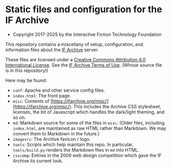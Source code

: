 # Static files and configuration for the IF Archive

- Copyright 2017-2025 by the Interactive Fiction Technology Foundation

This repository contains a miscellany of setup, configuration, and information files about the [IF Archive][ifarch] server.

[ifarch]: https://ifarchive.org/

These files are licensed under a [Creative Commons Attribution 4.0 International License][ccby4]. See the [IF Archive Terms of Use][license]. (Whose source file is in this repository!)

[ccby4]: http://creativecommons.org/licenses/by/4.0/
[license]: https://ifarchive.org/misc/license.html

Here may be found:

- `conf`: Apache and other service config files.
- `index.html`: The front page.
- `misc`: Contents of [https://ifarchive.org/misc/](https://ifarchive.org/misc/). This includes the Archive CSS stylesheet, licenses, the bit of Javascript which handles the dark/light theming, and so on.
- `md`: Markdown source for some of the files in `misc`. (Older files, including `index.html`, are maintained as raw HTML rather than Markdown. We may convert them to Markdown in the future.)
- `imagesrc`: The Archive favicon / logo.
- `tools`: Scripts which help maintain this repo. In particular, `tools/build.py` renders the Markdown files in `md` into HTML. 
- `csscomp`: Entries in the 2009 web design competition which gave the IF Archive its current look.

